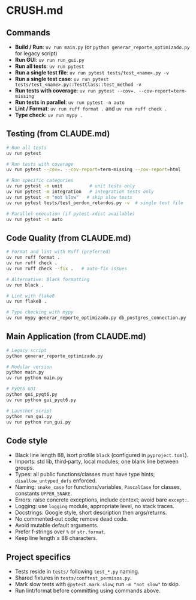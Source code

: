 # CRUSH.md

## Commands
- **Build / Run**: `uv run main.py` (or `python generar_reporte_optimizado.py` for legacy script)
- **Run GUI**: `uv run run_gui.py`
- **Run all tests**: `uv run pytest`
- **Run a single test file**: `uv run pytest tests/test_<name>.py -v`
- **Run a single test case**: `uv run pytest tests/test_<name>.py::TestClass::test_method -v`
- **Run tests with coverage**: `uv run pytest --cov=. --cov-report=term-missing`
- **Run tests in parallel**: `uv run pytest -n auto`
- **Lint / Format**: `uv run ruff format .` and `uv run ruff check .`
- **Type check**: `uv run mypy .`

## Testing (from CLAUDE.md)
```bash
# Run all tests
uv run pytest

# Run tests with coverage
uv run pytest --cov=. --cov-report=term-missing --cov-report=html

# Run specific categories
uv run pytest -m unit          # unit tests only
uv run pytest -m integration   # integration tests only
uv run pytest -m "not slow"   # skip slow tests
uv run pytest tests/test_perdon_retardos.py -v  # single test file

# Parallel execution (if pytest-xdist available)
uv run pytest -n auto
```

## Code Quality (from CLAUDE.md)
```bash
# Format and lint with Ruff (preferred)
uv run ruff format .
uv run ruff check .
uv run ruff check --fix .   # auto‑fix issues

# Alternative: Black formatting
uv run black .

# Lint with flake8
uv run flake8 .

# Type checking with mypy
uv run mypy generar_reporte_optimizado.py db_postgres_connection.py
```

## Main Application (from CLAUDE.md)
```bash
# Legacy script
python generar_reporte_optimizado.py

# Modular version
python main.py
uv run python main.py

# PyQt6 GUI
python gui_pyqt6.py
uv run python gui_pyqt6.py

# Launcher script
python run_gui.py
uv run python run_gui.py
```

## Code style
- Black line length 88, isort profile `black` (configured in `pyproject.toml`).
- Imports: std lib, third‑party, local modules; one blank line between groups.
- Types: all public functions/classes must have type hints; `disallow_untyped_defs` enforced.
- Naming: `snake_case` for functions/variables, `PascalCase` for classes, constants `UPPER_SNAKE`.
- Errors: raise concrete exceptions, include context; avoid bare `except:`.
- Logging: use `logging` module, appropriate level, no stack traces.
- Docstrings: Google style, short description then args/returns.
- No commented‑out code; remove dead code.
- Avoid mutable default arguments.
- Prefer f‑strings over `%` or `str.format`.
- Keep line length ≤ 88 characters.

## Project specifics
- Tests reside in `tests/` following `test_*.py` naming.
- Shared fixtures in `tests/conftest_permisos.py`.
- Mark slow tests with `@pytest.mark.slow`; run `-m "not slow"` to skip.
- Run lint/format before committing using commands above.
